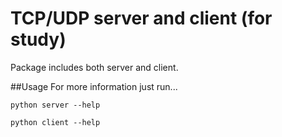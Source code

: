 TCP/UDP server and client (for study)
========================================

Package includes both server and client.

##Usage
For more information just run...

`python server --help`

`python client --help`
